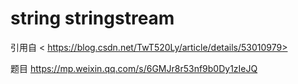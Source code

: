 # string  stringstream


引用自
< https://blog.csdn.net/TwT520Ly/article/details/53010979>

题目
<https://mp.weixin.qq.com/s/6GMJr8r53nf9b0Dy1zIeJQ>